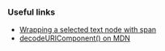 ### Useful links

- [Wrapping a selected text node with span](https://stackoverflow.com/questions/6328718/wrapping-a-selected-text-node-with-span)
- [decodeURIComponent() on MDN](https://developer.mozilla.org/en-US/docs/Web/JavaScript/Reference/Global_Objects/decodeURIComponent)
